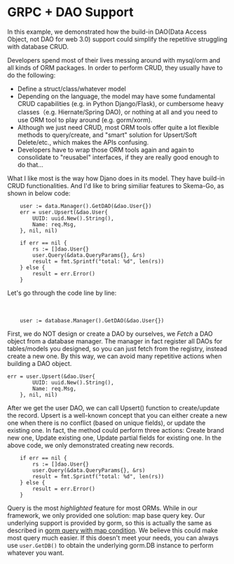 # GRPC + DAO Support

In this example, we demonstrated how the build-in DAO(Data Access Object, not DAO for web 3.0) support could simplify the repetitive struggling with database CRUD.  

Developers spend most of their lives messing around with mysql/orm and all kinds of ORM packages. In order to perform CRUD, they usually have to do the following:  
- Define a struct/class/whatever model
- Depending on the language, the model may have some fundamental CRUD capabilities (e.g. in Python Django/Flask), or cumbersome heavy classes（e.g. Hiernate/Spring DAO), or nothing at all and you need to use ORM tool to play around (e.g. gorm/xorm).  
- Although we just need CRUD, most ORM tools offer quite a lot flexible methods to query/create, and "smart" solution for Upsert/Soft Delete/etc., which makes the APIs confusing.    
- Developers have to wrap those ORM tools again and again to consolidate to "reusabel" interfaces, if they are really good enough to do that...  

What I like most is the way how Djano does in its model. They have build-in CRUD functionalities. And I'd like to bring similiar features to Skema-Go, as shown in below code:

```
	user := data.Manager().GetDAO(&dao.User{})
	err = user.Upsert(&dao.User{
		UUID: uuid.New().String(),
		Name: req.Msg,
	}, nil, nil)

	if err == nil {
		rs := []dao.User{}
		user.Query(&data.QueryParams{}, &rs)
		result = fmt.Sprintf("total: %d", len(rs))
	} else {
		result = err.Error()
	}
```
Let's go through the code line by line:  
<br/>
<br/>
```
	user := database.Manager().GetDAO(&dao.User{})
```
First, we do NOT design or create a DAO by ourselves, we *Fetch* a DAO object from a database manager. The manager in fact register all DAOs for tables/models you designed, so you can just fetch from the registry, instead create a new one. By this way, we can avoid many repetitive actions when building a DAO object.  

```
err = user.Upsert(&dao.User{
		UUID: uuid.New().String(),
		Name: req.Msg,
	}, nil, nil)
```
After we get the user DAO, we can call Upsert() function to create/update the record. Upsert is a well-known concept that you can either create a new one when there is no conflict (based on unique fields), or update the existing one. In fact, the method could perform three actions: Create brand new one, Update existing one, Update partial fields for existing one. In the above code, we only demonstrated creating new records.  

```
	if err == nil {
		rs := []dao.User{}
		user.Query(&data.QueryParams{}, &rs)
		result = fmt.Sprintf("total: %d", len(rs))
	} else {
		result = err.Error()
	}
```
Query is the most *highlighted* feature for most ORMs. While in our framework, we only provided one solution: map base query key. Our underlying support is provided by gorm, so this is actually the same as described in [gorm query with map condition](https://gorm.io/docs/query.html). We believe this could make most query much easier. If this doesn't meet your needs, you can always use `user.GetDB()` to obtain the underlying gorm.DB instance to perform whatever you want.  


